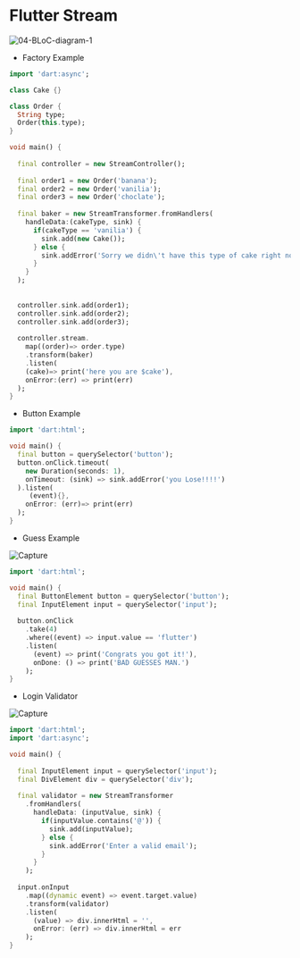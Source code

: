 # Flutter Stream 
![04-BLoC-diagram-1](https://user-images.githubusercontent.com/49618856/100374862-92c89f00-3015-11eb-96af-238d68e0fb9f.png)

* Factory Example
``` dart
import 'dart:async';

class Cake {}

class Order {
  String type;
  Order(this.type);
}

void main() {
  
  final controller = new StreamController();
  
  final order1 = new Order('banana');
  final order2 = new Order('vanilia');
  final order3 = new Order('choclate');
  
  final baker = new StreamTransformer.fromHandlers(
    handleData:(cakeType, sink) {
      if(cakeType == 'vanilia') {
        sink.add(new Cake());
      } else {
        sink.addError('Sorry we didn\'t have this type of cake right now');
      }
    }
  );
  
  
  controller.sink.add(order1);
  controller.sink.add(order2);
  controller.sink.add(order3);
  
  controller.stream.
    map((order)=> order.type)
    .transform(baker)
    .listen(
    (cake)=> print('here you are $cake'),
    onError:(err) => print(err)
  );
}
``` 


* Button Example 
``` dart
import 'dart:html';

void main() {
  final button = querySelector('button');
  button.onClick.timeout(
    new Duration(seconds: 1),
    onTimeout: (sink) => sink.addError('you Lose!!!!')
  ).listen(
     (event){},
    onError: (err)=> print(err)
  );
}
```

* Guess Example

![Capture](https://user-images.githubusercontent.com/49618856/97795690-c0d2e300-1c11-11eb-8b52-8d87e398e22c.PNG)

```dart
import 'dart:html';

void main() {
  final ButtonElement button = querySelector('button');
  final InputElement input = querySelector('input');
  
  button.onClick
    .take(4)
    .where((event) => input.value == 'flutter')
    .listen(
      (event) => print('Congrats you got it!'),
      onDone: () => print('BAD GUESSES MAN.')
    );
}
```

* Login Validator

![Capture](https://user-images.githubusercontent.com/49618856/97796095-a18a8480-1c16-11eb-8a32-bfe0cd5a5db0.PNG)
```dart
import 'dart:html';
import 'dart:async';

void main() {
  
  final InputElement input = querySelector('input'); 
  final DivElement div = querySelector('div');
  
  final validator = new StreamTransformer
    .fromHandlers(
      handleData: (inputValue, sink) {
        if(inputValue.contains('@')) {
          sink.add(inputValue);
        } else {
          sink.addError('Enter a valid email');
        }
      } 
    );
  
  input.onInput
    .map((dynamic event) => event.target.value)
    .transform(validator)
    .listen(
      (value) => div.innerHtml = '',
      onError: (err) => div.innerHtml = err
    );
}
```
